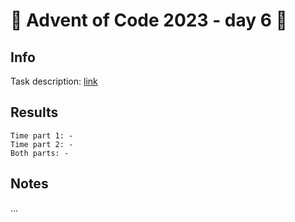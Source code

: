# 🎄 Advent of Code 2023 - day 6 🎄

## Info

Task description: [link](https://adventofcode.com/2023/day/6)

## Results

```
Time part 1: -
Time part 2: -
Both parts: -
```

## Notes

...